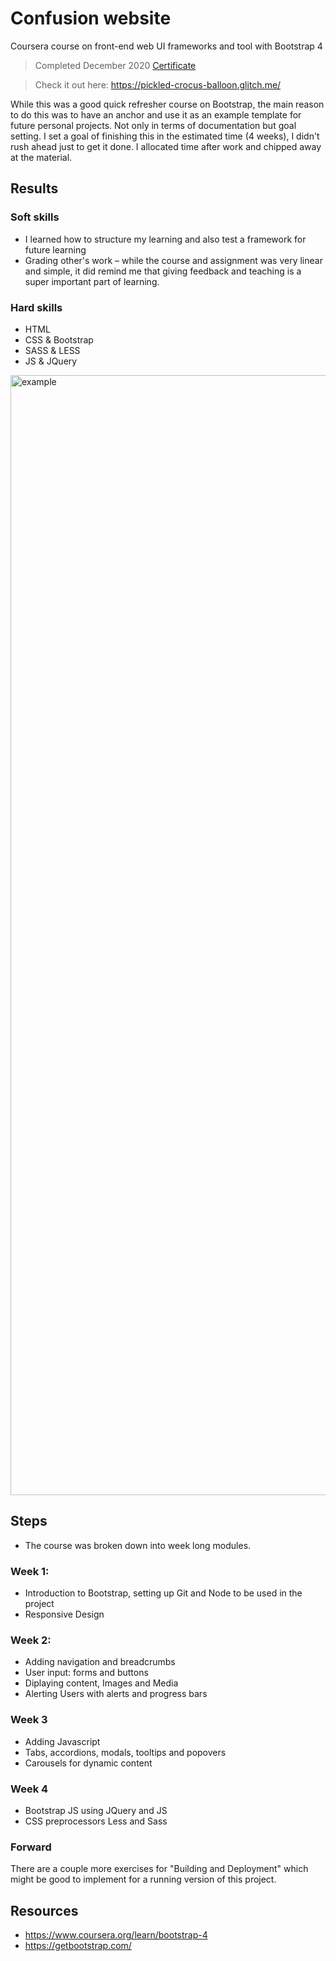 # Confusion website
Coursera course on front-end web UI frameworks and tool  with Bootstrap 4

> Completed December 2020 [Certificate](https://www.coursera.org/account/accomplishments/verify/J2JMAVBNPADC)

> Check it out here: https://pickled-crocus-balloon.glitch.me/

While this was a good quick refresher course on Bootstrap, the main reason to do this was to have an anchor and use it as an example template for future personal projects. Not only in terms of documentation but goal setting. I set a goal of finishing this in the estimated time (4 weeks), I didn't rush ahead just to get it done. I allocated time after work and chipped away at the material.

## Results
### Soft skills
* I learned how to structure my learning and also test a framework for future learning
* Grading other's work – while the course and assignment was very linear and simple, it did remind me that giving feedback and teaching is a super important part of learning.

### Hard skills
* HTML
* CSS & Bootstrap
* SASS & LESS
* JS & JQuery

<img width="1792" alt="example" src="https://user-images.githubusercontent.com/15721687/100963824-5f3cc600-357b-11eb-8c4c-19869cb247c4.png">

## Steps
* The course was broken down into week long modules. 

### Week 1:
* Introduction to Bootstrap, setting up Git and Node to be used in the project
* Responsive Design

### Week 2:
* Adding navigation and breadcrumbs
* User input: forms and buttons 
* Diplaying content, Images and Media 
* Alerting Users with alerts and progress bars

### Week 3
* Adding Javascript
* Tabs, accordions, modals, tooltips and popovers
* Carousels for dynamic content

### Week 4
* Bootstrap JS using JQuery and JS
* CSS preprocessors Less and Sass

### Forward 
There are a couple more exercises for "Building and Deployment" which might be good to implement for a running version of this project. 

## Resources

* https://www.coursera.org/learn/bootstrap-4
* https://getbootstrap.com/

